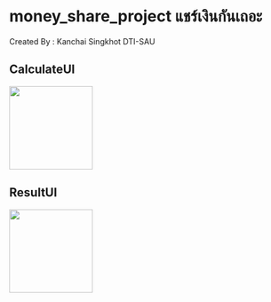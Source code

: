 # money_share_project แชร์เงินกันเถอะ

Created By : Kanchai Singkhot DTI-SAU

## CalculateUI

<!-- ![Screenshot_1715695796](https://github.com/6552410005/money_share_project/assets/113956880/5c333e6a-1b95-46e0-9d39-0de5cf88b5ed) -->
<img src="https://github.com/6552410005/money_share_project/assets/113956880/5c333e6a-1b95-46e0-9d39-0de5cf88b5ed" width="150px">

<br>

## ResultUI

<!-- ![Screenshot_1715695819](https://github.com/6552410005/money_share_project/assets/113956880/54e73f90-6b34-4c31-a65f-35d3264641a2) -->
<img src="https://github.com/6552410005/money_share_project/assets/113956880/54e73f90-6b34-4c31-a65f-35d3264641a2" width="150px">



